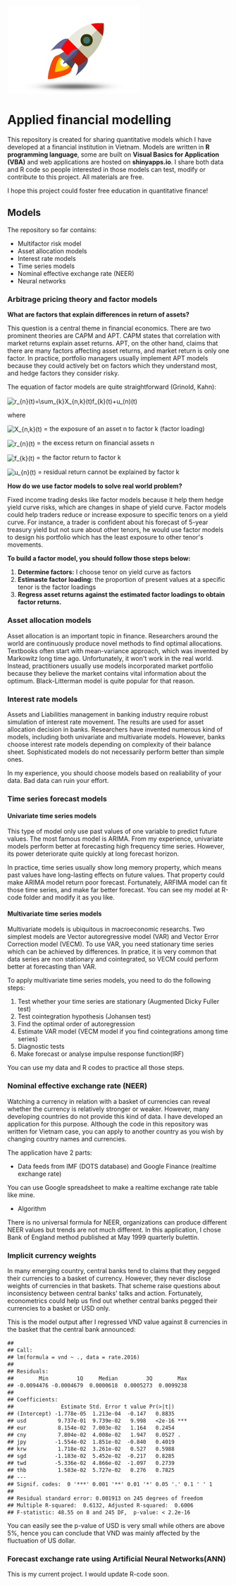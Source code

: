 ![logo](Image/rocket.png)

# Applied financial modelling

This repository is created for sharing quantitative models which I have developed at a financial institution in Vietnam. Models are written in **R programming language**, some are built on **Visual Basics for Application (VBA)** and web applications are hosted on **shinyapps.io**. I share both data and R code so people interested in those models can test, modify or contribute to this project. All materials are free.

I hope this project could foster free education in quantitative finance!

## Models
The repository so far contains:
- Multifactor risk model
- Asset allocation models
- Interest rate models
- Time series models
- Nominal effective exchange rate (NEER)
- Neural networks

### Arbitrage pricing theory and factor models

**What are factors that explain differences in return of assets?**

This question is a central theme in financial economics. There are two prominent theories are CAPM and APT. CAPM states that correlation with market returns explain asset returns. APT, on the other hand, claims that there are many factors affecting asset returns, and market return is only one factor. In practice, portfolio managers usually implement APT models because they could actively bet on factors which they understand most, and hedge factors they consider risky.

The equation of factor models are quite straightforward (Grinold, Kahn):

<img src="http://www.sciweavers.org/tex2img.php?eq=r_%7Bn%7D%28t%29%3D%5Csum_%7Bk%7DX_%7Bn%2Ck%7D%28t%29f_%7Bk%7D%28t%29%2Bu_%28n%29%28t%29&bc=White&fc=Black&im=jpg&fs=12&ff=arev&edit=0" align="center" border="0" alt="r_{n}(t)=\sum_{k}X_{n,k}(t)f_{k}(t)+u_(n)(t)" width="256" height="40" />

where

<img src="http://www.sciweavers.org/tex2img.php?eq=X_%7Bn%2Ck%7D%28t%29&bc=White&fc=Black&im=jpg&fs=12&ff=arev&edit=0" align="center" border="0" alt="X_{n,k}(t)" width="58" height="19" /> = the exposure of an asset n to factor k (factor loading)

<img src="http://www.sciweavers.org/tex2img.php?eq=r_%7Bn%7D%28t%29&bc=White&fc=Black&im=jpg&fs=12&ff=arev&edit=0" align="center" border="0" alt="r_{n}(t)" width="42" height="18" /> = the excess return on financial assets n

<img src="http://www.sciweavers.org/tex2img.php?eq=f_%7Bk%7D%28t%29&bc=White&fc=Black&im=jpg&fs=12&ff=arev&edit=0" align="center" border="0" alt="f_{k}(t)" width="42" height="18" /> = the factor return to factor k 

<img src="http://www.sciweavers.org/tex2img.php?eq=u_%7Bn%7D%28t%29&bc=White&fc=Black&im=jpg&fs=12&ff=arev&edit=0" align="center" border="0" alt="u_{n}(t)" width="42" height="18" /> = residual return cannot be explained by factor k

**How do we use factor models to solve real world problem?**

Fixed income trading desks like factor models because it help them hedge yield curve risks, which are changes in shape of yield curve. Factor models could help traders reduce or increase exposure to specific tenors on a yield curve. For instance, a trader is confident about his forecast of 5-year treasury yield but not sure about other tenors, he would use factor models to design his portfolio which has the least exposure to other tenor's movements.

**To build a factor model, you should follow those steps below:**

1. __Determine factors:__ I choose tenor on yield curve as factors 
2. __Estimaste factor loading:__ the proportion of present values at a specific tenor is the factor loadings
3. __Regress asset returns against the estimated factor loadings to obtain factor returns.__

### Asset allocation models

Asset allocation is an important topic in finance. Researchers around the world are continuously produce novel methods to find optimal allocations. Textbooks often start with mean-variance approach, which was invented by Markowitz long time ago. Unfortunately, it won't work in the real world. Instead, practitioners usually use models incorporated market portfolio because they believe the market contains vital information about the optimum. Black-Litterman model is quite popular for that reason.

### Interest rate models

Assets and Liabilities management in banking industry require robust simulation of interest rate movement. The results are used for asset allocation decision in banks. Researchers have invented numerous kind of models, including both univariate and multivariate models. However, banks choose interest rate models depending on complexity of their balance sheet. Sophisticated models do not necessarily perform better than simple ones.

In my experience, you should choose models based on realiability of your data. Bad data can ruin your effort.

### Time series forecast models

#### Univariate time series models

This type of model only use past values of one variable to predict future values. The most famous model is ARIMA. From my experience, univariate models perform better at forecasting high frequency time series. However, its power deteriorate quite quickly at long forecast horizon.

In practice, time series usually show long memory property, which means past values have long-lasting effects on future values. That property could make ARIMA model return poor forecast. Fortunately, ARFIMA model can fit those time series, and make far better forecast. You can see my model at R-code folder and modify it as you like.


#### Multivariate time series models

Multivariate models is ubiquitous in macroeconomic researchs. Two simplest models are Vector autoregressive model (VAR) and Vector Error Correction model (VECM). To use VAR, you need stationary time series which can be achieved by differences. In pratice, it is very common that data series are non stationary and cointegrated, so VECM could perform better at forecasting than VAR.

To apply multivariate time series models, you need to do the following steps:

1. Test whether your time series are stationary (Augmented Dicky Fuller test)
2. Test cointegration hypothesis (Johansen test)
3. Find the optimal order of autoregression
4. Estimate VAR model (VECM model if you find cointegrations among time series)
5. Diagnostic tests
6. Make forecast or analyse impulse response function(IRF)

You can use my data and R codes to practice all those steps.

### Nominal effective exchange rate (NEER)

Watching a currency in relation with a basket of currencies can reveal whether the currency is relatively stronger or weaker. However, many developing countries do not provide this kind of data. I have developed an application for this purpose. Although the code in this repository was written for Vietnam case, you can apply to another country as you wish by changing country names and currencies.

The application have 2 parts:
* Data feeds from IMF (DOTS database) and Google Finance (realtime exchange rate)

You can use Google spreadsheet to make a realtime exchange rate table like mine.

* Algorithm

There is no universal formula for NEER, organizations can produce different NEER values but trends are not much different. In this application, I chose Bank of England method published at May 1999 quarterly bulettin.

### Implicit currency weights

In many emerging country, central banks tend to claims that they pegged their currencies to a basket of currency. However, they never disclose weights of currencies in that baskets. That scheme raise questions about inconsistency between central banks' talks and action. Fortunately, econometrics could help us find out whether central banks pegged their currencies to a basket or USD only.

This is the model output after I regressed VND value against 8 currencies in the basket that the central bank announced:

    ## 
    ## Call:
    ## lm(formula = vnd ~ ., data = rate.2016)
    ## 
    ## Residuals:
    ##        Min         1Q     Median         3Q        Max 
    ## -0.0094476 -0.0004679  0.0000618  0.0005273  0.0099238 
    ## 
    ## Coefficients:
    ##               Estimate Std. Error t value Pr(>|t|)    
    ## (Intercept) -1.778e-05  1.213e-04  -0.147   0.8835    
    ## usd          9.737e-01  9.739e-02   9.998   <2e-16 ***
    ## eur          8.154e-02  7.003e-02   1.164   0.2454    
    ## cny          7.804e-02  4.008e-02   1.947   0.0527 .  
    ## jpy         -1.554e-02  1.851e-02  -0.840   0.4019    
    ## krw          1.718e-02  3.261e-02   0.527   0.5988    
    ## sgd         -1.183e-02  5.452e-02  -0.217   0.8285    
    ## twd         -5.336e-02  4.866e-02  -1.097   0.2739    
    ## thb          1.583e-02  5.727e-02   0.276   0.7825    
    ## ---
    ## Signif. codes:  0 '***' 0.001 '**' 0.01 '*' 0.05 '.' 0.1 ' ' 1
    ## 
    ## Residual standard error: 0.001913 on 245 degrees of freedom
    ## Multiple R-squared:  0.6132, Adjusted R-squared:  0.6006 
    ## F-statistic: 48.55 on 8 and 245 DF,  p-value: < 2.2e-16

You can easily see the p-value of USD is very small while others are above 5%, hence you can conclude that VND was mainly affected by the fluctuation of US dollar.

### Forecast exchange rate using Artificial Neural Networks(ANN)

This is my current project. I would update R-code soon.


